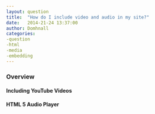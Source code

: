 ```yaml
---
layout: question
title:  "How do I include video and audio in my site?"
date:   2014-21-24 13:37:00
author: Domhnall
categories:
-question
-html
-media
-embedding
---
```


### Overview



#### Including YouTube Videos


#### HTML 5 Audio Player


